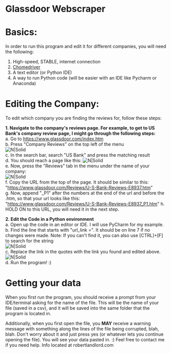 # Glassdoor Webscraper


# Basics:

In order to run this program and edit it for different companies, you will need the following:
1. High-speed, STABLE, internet connection
2. [Chomedriver](http://chromedriver.chromium.org/downloads)  
3. A text editor (or Python IDE)
4. A way to run Python code (will be easier with an IDE like Pycharm or Anaconda)

# Editing the Company:
To edit which company you are finding the reviews for, follow these steps:

**1. Navigate to the company's reviews page. For example, to get to US Bank's company review page, I might go through the following steps:**  
    a. Go to https://www.glassdoor.com/index.htm  
    b. Press "Company Reviews" on the top left of the menu  
        ![N|Solid](https://i.imgur.com/PKPQIsT.png "company-review")  
    c. In the search bar, search "US Bank" and press the matching result  
    d. You should reach a page like this: 
        ![N|Solid](https://i.imgur.com/BY5KuVR.png)  
    e. Now, press the "Reviews" tab in the menu under the name of your company:  
        ![N|Solid](https://i.imgur.com/ztllrQw.png)  
    f. Copy the URL from the top of the page. It should be similar to this: "https://www.glassdoor.com/Reviews/U-S-Bank-Reviews-E8937.htm"  
    g. Now, append "_P1" after the numbers at the end of the url and before the .htm, so that your url looks like this:
    "https://www.glassdoor.com/Reviews/U-S-Bank-Reviews-E8937_P1.htm"
    h. HOLD ON to this URL, you will need it in the next step.
    
**2. Edit the Code in a Python environment**  
    a. Open up the code in an editor or IDE. I will use PyCharm for my example.  
    b. Find the line that starts with "url_link =". It should be on line 7 if no changes were made.
        Note: If you can't find it, you can also use [CTRL]+[F] to search for the string  
        ![N|Solid](https://i.imgur.com/ERWh4U3.png)  
    c. Replace the link in the quotes with the link you found and edited above.  
        ![N|Solid](https://i.imgur.com/Zi675FB.png)  
    d. Run the program! :)
    
# Getting your data
When you first run the program, you should receive a prompt from your IDE/terminal asking for the name of the file.
This will be the name of your file (saved in a csv), and it will be saved into the same folder that the program is located in. 

Additionally, when you first open the file, you **MAY** receive a warning message with something along the lines of the file being corrupted, blah, blah. Don't worry about it and just press yes (or whatever lets you continue opening the file). You will see your data pasted in. :) Feel free to contact me if you need help. Info located at robertlandlord.com
    





